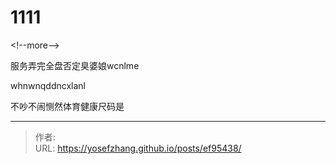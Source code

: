 # 1111


&lt;!--more--&gt;

服务弄完全盘否定臭婆娘wcnlme

whnwnqddncxlanl

不吵不闹恻然体育健康尺码是


---

> 作者:   
> URL: https://yosefzhang.github.io/posts/ef95438/  

